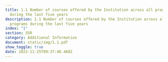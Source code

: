 ```yaml
---
title: 1.1 Number of courses offered by the Institution across all programs
  during the last five years
description: 1.1 Number of courses offered by the Institution across all
  programs during the last five years
index: "1"
section: SSR
category: Additional Information
document: static/img/1.1.pdf
show_toggle: true
date: 2022-11-25T09:37:40.468Z
---
```

